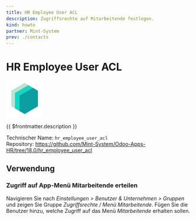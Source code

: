 ```yaml
---
title: HR Employee User ACL
description: Zugriffsrechte auf Mitarbeitende festlegen.
kind: howto
partner: Mint-System
prev: ./contacts
---
```


# HR Employee User ACL

![](attachments/icons_odoo_mint_system.png)

{{ $frontmatter.description }}

Technischer Name: `hr_employee_user_acl`\
Repository: <https://github.com/Mint-System/Odoo-Apps-HR/tree/18.0/hr_employee_user_acl>

## Verwendung

### Zugriff auf App-Menü Mitarbeitende erteilen

Navigieren Sie nach _Einstellungen > Benutzer & Unternehmen > Gruppen_ und zeigen Sie Gruppe _Zugriffsrechte / Menü Mitarbeitende_. Fügen Sie die Benutzer hinzu, welche Zugriff auf das Menü _Mitarbeitende_ erhalten sollen.

